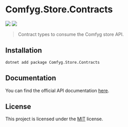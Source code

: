 ﻿# Comfyg.Store.Contracts

[![](https://img.shields.io/nuget/vpre/Comfyg.Store.Contracts?style=flat-square)](https://nuget.org/packages/Comfyg.Store.Contracts)
[![](https://img.shields.io/github/license/DavidVollmers/Comfyg?style=flat-square)](https://github.com/DavidVollmers/Comfyg/blob/main/LICENSE.txt)

> Contract types to consume the Comfyg store API.

## Installation

```shell
dotnet add package Comfyg.Store.Contracts
```

## Documentation

You can find the official API documentation [here](https://docs.comfyg.com/api/Comfyg.Store.Contracts.html).

## License

This project is licensed under the [MIT](https://github.com/DavidVollmers/Comfyg/blob/main/LICENSE.txt) license.
